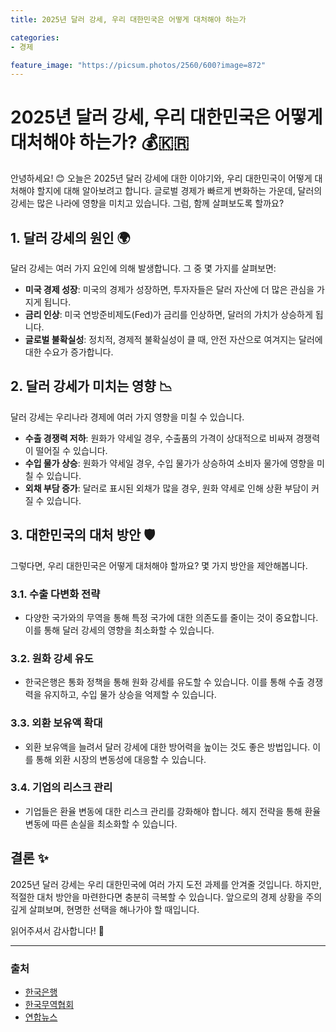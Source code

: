 ```yaml
---
title: 2025년 달러 강세, 우리 대한민국은 어떻게 대처해야 하는가

categories: 
- 경제

feature_image: "https://picsum.photos/2560/600?image=872"
---
```


# 2025년 달러 강세, 우리 대한민국은 어떻게 대처해야 하는가? 💰🇰🇷

안녕하세요! 😊 오늘은 2025년 달러 강세에 대한 이야기와, 우리 대한민국이 어떻게 대처해야 할지에 대해 알아보려고 합니다. 글로벌 경제가 빠르게 변화하는 가운데, 달러의 강세는 많은 나라에 영향을 미치고 있습니다. 그럼, 함께 살펴보도록 할까요?

## 1. 달러 강세의 원인 🌍

달러 강세는 여러 가지 요인에 의해 발생합니다. 그 중 몇 가지를 살펴보면:

- **미국 경제 성장**: 미국의 경제가 성장하면, 투자자들은 달러 자산에 더 많은 관심을 가지게 됩니다.
- **금리 인상**: 미국 연방준비제도(Fed)가 금리를 인상하면, 달러의 가치가 상승하게 됩니다.
- **글로벌 불확실성**: 정치적, 경제적 불확실성이 클 때, 안전 자산으로 여겨지는 달러에 대한 수요가 증가합니다.

## 2. 달러 강세가 미치는 영향 📉

달러 강세는 우리나라 경제에 여러 가지 영향을 미칠 수 있습니다.

- **수출 경쟁력 저하**: 원화가 약세일 경우, 수출품의 가격이 상대적으로 비싸져 경쟁력이 떨어질 수 있습니다.
- **수입 물가 상승**: 원화가 약세일 경우, 수입 물가가 상승하여 소비자 물가에 영향을 미칠 수 있습니다.
- **외채 부담 증가**: 달러로 표시된 외채가 많을 경우, 원화 약세로 인해 상환 부담이 커질 수 있습니다.

## 3. 대한민국의 대처 방안 🛡️

그렇다면, 우리 대한민국은 어떻게 대처해야 할까요? 몇 가지 방안을 제안해봅니다.

### 3.1. 수출 다변화 전략

- 다양한 국가와의 무역을 통해 특정 국가에 대한 의존도를 줄이는 것이 중요합니다. 이를 통해 달러 강세의 영향을 최소화할 수 있습니다.

### 3.2. 원화 강세 유도

- 한국은행은 통화 정책을 통해 원화 강세를 유도할 수 있습니다. 이를 통해 수출 경쟁력을 유지하고, 수입 물가 상승을 억제할 수 있습니다.

### 3.3. 외환 보유액 확대

- 외환 보유액을 늘려서 달러 강세에 대한 방어력을 높이는 것도 좋은 방법입니다. 이를 통해 외환 시장의 변동성에 대응할 수 있습니다.

### 3.4. 기업의 리스크 관리

- 기업들은 환율 변동에 대한 리스크 관리를 강화해야 합니다. 헤지 전략을 통해 환율 변동에 따른 손실을 최소화할 수 있습니다.

## 결론 ✨

2025년 달러 강세는 우리 대한민국에 여러 가지 도전 과제를 안겨줄 것입니다. 하지만, 적절한 대처 방안을 마련한다면 충분히 극복할 수 있습니다. 앞으로의 경제 상황을 주의 깊게 살펴보며, 현명한 선택을 해나가야 할 때입니다.

읽어주셔서 감사합니다! 🙏

---

### 출처
- [한국은행](https://www.bok.or.kr)
- [한국무역협회](https://www.kita.net)
- [연합뉴스](https://www.yna.co.kr)
